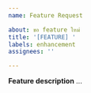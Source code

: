 ```yaml
---
name: Feature Request

about: ขอ feature ใหม่
title: '[FEATURE] '
labels: enhancement
assignees: ''

---
```


**Feature description**
...
